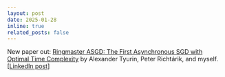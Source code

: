 ```yaml
---
layout: post
date: 2025-01-28
inline: true
related_posts: false
---
```



New paper out: [Ringmaster ASGD: The First Asynchronous SGD with Optimal Time Complexity](https://arxiv.org/abs/2501.16168) by Alexander Tyurin, Peter Richtárik, and myself. [<a href="https://www.linkedin.com/posts/arto-maranjyan_whats-the-fastest-method-for-parallelizing-activity-7290042358908284928-IvBJ?utm_source=share&utm_medium=member_desktop">LinkedIn post</a>]
